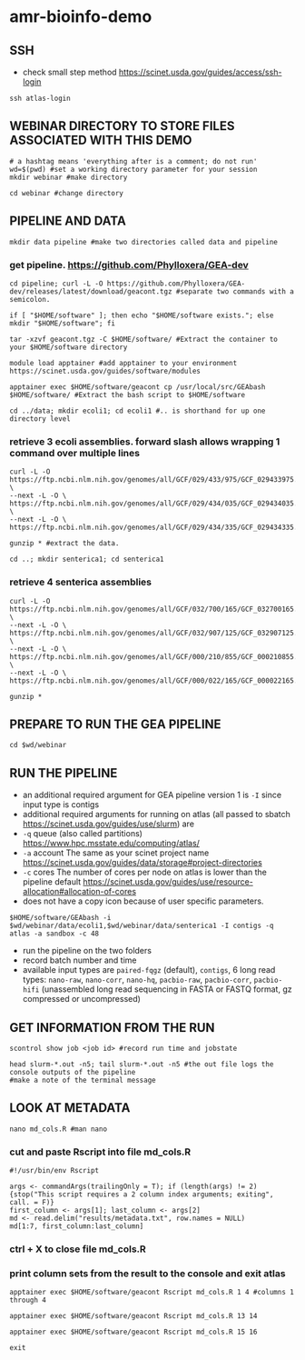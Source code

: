 # amr-bioinfo-demo
## SSH
* check small step method https://scinet.usda.gov/guides/access/ssh-login
```
ssh atlas-login
```
## WEBINAR DIRECTORY TO STORE FILES ASSOCIATED WITH THIS DEMO
```
# a hashtag means 'everything after is a comment; do not run'
wd=$(pwd) #set a working directory parameter for your session
mkdir webinar #make directory
```
```
cd webinar #change directory
```
## PIPELINE AND DATA
```
mkdir data pipeline #make two directories called data and pipeline
```
### get pipeline. https://github.com/Phylloxera/GEA-dev
```
cd pipeline; curl -L -O https://github.com/Phylloxera/GEA-dev/releases/latest/download/geacont.tgz #separate two commands with a semicolon.
```
```
if [ "$HOME/software" ]; then echo "$HOME/software exists."; else mkdir "$HOME/software"; fi
```
```
tar -xzvf geacont.tgz -C $HOME/software/ #Extract the container to your $HOME/software directory
```
```
module load apptainer #add apptainer to your environment https://scinet.usda.gov/guides/software/modules
```
```
apptainer exec $HOME/software/geacont cp /usr/local/src/GEAbash $HOME/software/ #Extract the bash script to $HOME/software
```
```
cd ../data; mkdir ecoli1; cd ecoli1 #.. is shorthand for up one directory level
```
### retrieve 3 ecoli assemblies. forward slash allows wrapping 1 command over multiple lines
```
curl -L -O https://ftp.ncbi.nlm.nih.gov/genomes/all/GCF/029/433/975/GCF_029433975.1_ASM2943397v1/GCF_029433975.1_ASM2943397v1_genomic.fna.gz \
--next -L -O \
https://ftp.ncbi.nlm.nih.gov/genomes/all/GCF/029/434/035/GCF_029434035.1_ASM2943403v1/GCF_029434035.1_ASM2943403v1_genomic.fna.gz \
--next -L -O \
https://ftp.ncbi.nlm.nih.gov/genomes/all/GCF/029/434/335/GCF_029434335.1_ASM2943433v1/GCF_029434335.1_ASM2943433v1_genomic.fna.gz 
```
```
gunzip * #extract the data.
```
```
cd ..; mkdir senterica1; cd senterica1
```
### retrieve 4 senterica assemblies
```
curl -L -O https://ftp.ncbi.nlm.nih.gov/genomes/all/GCF/032/700/165/GCF_032700165.1_ASM3270016v1/GCF_032700165.1_ASM3270016v1_genomic.fna.gz \
--next -L -O \
https://ftp.ncbi.nlm.nih.gov/genomes/all/GCF/032/907/125/GCF_032907125.1_ASM3290712v1/GCF_032907125.1_ASM3290712v1_genomic.fna.gz \
--next -L -O \
https://ftp.ncbi.nlm.nih.gov/genomes/all/GCF/000/210/855/GCF_000210855.2_ASM21085v2/GCF_000210855.2_ASM21085v2_genomic.fna.gz \
--next -L -O \
https://ftp.ncbi.nlm.nih.gov/genomes/all/GCF/000/022/165/GCF_000022165.1_ASM2216v1/GCF_000022165.1_ASM2216v1_genomic.fna.gz
```
```
gunzip *
```
## PREPARE TO RUN THE GEA PIPELINE
```
cd $wd/webinar
```
## RUN THE PIPELINE
* an additional required argument for GEA pipeline version 1 is `-I` since input type is contigs
* additional required arguments for running on atlas (all passed to sbatch https://scinet.usda.gov/guides/use/slurm) are
* `-q` queue (also called partitions) https://www.hpc.msstate.edu/computing/atlas/
* `-a` account The same as your scinet project name https://scinet.usda.gov/guides/data/storage#project-directories
* `-c` cores The number of cores per node on atlas is lower than the pipeline default https://scinet.usda.gov/guides/use/resource-allocation#allocation-of-cores
* does not have a copy icon because of user specific parameters.

``
$HOME/software/GEAbash -i $wd/webinar/data/ecoli1,$wd/webinar/data/senterica1 -I contigs -q atlas -a sandbox -c 48
``
* run the pipeline on the two folders
* record batch number and time
* available input types are `paired-fqgz` (default), `contigs`, 6 long read types: `nano-raw`, `nano-corr`, `nano-hq`, `pacbio-raw`, `pacbio-corr`, `pacbio-hifi` (unassembled long read sequencing in FASTA or FASTQ format, gz compressed or uncompressed)
## GET INFORMATION FROM THE RUN
``
scontrol show job <job id> #record run time and jobstate
``
```
head slurm-*.out -n5; tail slurm-*.out -n5 #the out file logs the console outputs of the pipeline
#make a note of the terminal message
```
## LOOK AT METADATA
```
nano md_cols.R #man nano
```
### cut and paste Rscript into file md_cols.R
```
#!/usr/bin/env Rscript

args <- commandArgs(trailingOnly = T); if (length(args) != 2) {stop("This script requires a 2 column index arguments; exiting", call. = F)}
first_column <- args[1]; last_column <- args[2]
md <- read.delim("results/metadata.txt", row.names = NULL)
md[1:7, first_column:last_column]
```
### ctrl + X to close file md_cols.R
### print column sets from the result to the console and exit atlas
```
apptainer exec $HOME/software/geacont Rscript md_cols.R 1 4 #columns 1 through 4
```
```
apptainer exec $HOME/software/geacont Rscript md_cols.R 13 14
```
```
apptainer exec $HOME/software/geacont Rscript md_cols.R 15 16
```
```
exit
```
